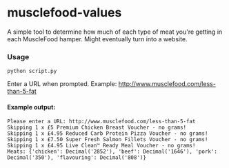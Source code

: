# musclefood-values

A simple tool to determine how much of each type of meat you're getting in each MuscleFood hamper.  Might eventually turn into a website.

### Usage

`python script.py`

Enter a URL when prompted.  Example: http://www.musclefood.com/less-than-5-fat

#### Example output:

```
Please enter a URL: http://www.musclefood.com/less-than-5-fat
Skipping 1 x £5 Premium Chicken Breast Voucher - no grams!
Skipping 1 x £4.95 Reduced Carb Protein Pizza Voucher - no grams!
Skipping 1 x £7.50 Super Fresh Salmon Fillets Voucher - no grams!
Skipping 1 x £4.95 Live Clean™ Ready Meal Voucher - no grams!
Meats: {'chicken': Decimal('2852'), 'beef': Decimal('1646'), 'pork': Decimal('350'), 'flavouring': Decimal('808')}
```
